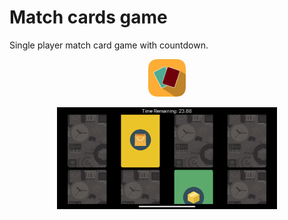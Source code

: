 # Match cards game
Single player match card game with countdown.

<p align="center">
  <img width="60" height="auto" style="border-radius: 20%;" src="Match%20Cards/Assets.xcassets/AppIcon.appiconset/icon.png">
</p>

<p align="center">
  <img width="70%" height="auto" src="screenShot.png">
</p>
